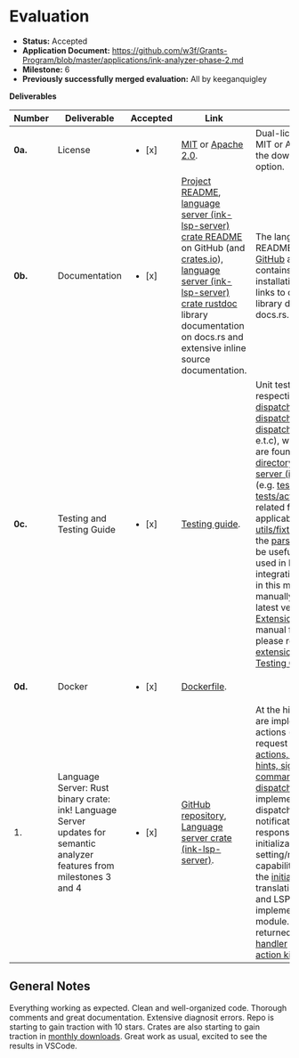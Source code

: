 # Evaluation

- **Status:** Accepted
- **Application Document:** https://github.com/w3f/Grants-Program/blob/master/applications/ink-analyzer-phase-2.md
- **Milestone:** 6
- **Previously successfully merged evaluation:** All by keeganquigley

**Deliverables**

| Number  | Deliverable                                                                                                             | Accepted | Link                                                                                                                                                                                                                                                                                                                                                                                                                                                                | Notes                                                                                                                                                                                                                                                                                                                                                                                                                                                                                                                                                                                                                                                                                                                                                                                                                                                                                                                                                                                                                                                                                                                                                                                                                                                                                                                                                                                                                                                                                                                                                                                                                                                                                                                                                                                                                                             |
|---------|-------------------------------------------------------------------------------------------------------------------------| ----------------------------------- | ---------------------------------------------------------------------------------------------------------------------------------------------------------------------------------------------------------------------------------------------------------------------------------------------------------------------------------------------------------------------------------------------------------------------------------------------------------------------|---------------------------------------------------------------------------------------------------------------------------------------------------------------------------------------------------------------------------------------------------------------------------------------------------------------------------------------------------------------------------------------------------------------------------------------------------------------------------------------------------------------------------------------------------------------------------------------------------------------------------------------------------------------------------------------------------------------------------------------------------------------------------------------------------------------------------------------------------------------------------------------------------------------------------------------------------------------------------------------------------------------------------------------------------------------------------------------------------------------------------------------------------------------------------------------------------------------------------------------------------------------------------------------------------------------------------------------------------------------------------------------------------------------------------------------------------------------------------------------------------------------------------------------------------------------------------------------------------------------------------------------------------------------------------------------------------------------------------------------------------------------------------------------------------------------------------------------------------|
| **0a.** | License                                                                                                                 | <ul><li>[x] </li></ul> | [MIT](https://github.com/ink-analyzer/ink-analyzer/blob/master/LICENSE-MIT) or [Apache 2.0](https://github.com/ink-analyzer/ink-analyzer/blob/master/LICENSE-APACHE).                                                                                                                                                                                                                                                                                               | Dual-licensed under either of MIT or Apache 2.0 licenses at the downstream user's option.                                                                                                                                                                                                                                                                                                                                                                                                                                                                                                                                                                                                                                                                                                                                                                                                                                                                                                                                                                                                                                                                                                                                                                                                                                                                                                                                                                                                                                                                                                                                                                                                                                                                                                                                                         |
| **0b.** | Documentation                                                                                                           | <ul><li>[x] </li></ul> | [Project README](https://github.com/ink-analyzer/ink-analyzer#readme), [language server (ink-lsp-server) crate README](https://github.com/ink-analyzer/ink-analyzer/tree/master/crates/lsp-server#readme) on GitHub (and [crates.io](https://crates.io/crates/ink-lsp-server)), [language server (ink-lsp-server) crate rustdoc](https://docs.rs/ink-lsp-server/latest/ink_lsp_server/) library documentation on docs.rs and extensive inline source documentation. | The language server's README is published on both [GitHub](https://github.com/ink-analyzer/ink-analyzer/tree/master/crates/lsp-server#readme) and [crates.io](https://crates.io/crates/ink-lsp-server). It contains instructions for installation and usage, and links to crate's associated library documentation on docs.rs.                                                                                                                                                                                                                                                                                                                                                                                                                                                                                                                                                                                                                                                                                                                                                                                                                                                                                                                                                                                                                                                                                                                                                                                                                                                                                                                                                                                                                                                                                                                    |
| **0c.** | Testing and Testing Guide                                                                                               | <ul><li>[x] </li></ul> | [Testing guide](https://github.com/ink-analyzer/ink-analyzer#testing).                                                                                                                                                                                                                                                                                                                                                                                              | Unit tests are defined in each respective module (e.g. [dispatch/actions](https://github.com/ink-analyzer/ink-analyzer/blob/lsp-server-v0.2.22/crates/lsp-server/src/dispatch/actions.rs#L40-L80), [dispatch/handlers/request](https://github.com/ink-analyzer/ink-analyzer/blob/lsp-server-v0.2.22/crates/lsp-server/src/dispatch/handlers/request.rs#L257-L513), [dispatch/handlers/notification](https://github.com/ink-analyzer/ink-analyzer/blob/lsp-server-v0.2.22/crates/lsp-server/src/dispatch/handlers/notification.rs#L56-L177) e.t.c), while integration tests are found in the [tests directory of the language server (ink-lsp-server) crate](https://github.com/ink-analyzer/ink-analyzer/tree/lsp-server-v0.2.22/crates/lsp-server/tests) (e.g. [tests/diagnostics](https://github.com/ink-analyzer/ink-analyzer/blob/lsp-server-v0.2.22/crates/lsp-server/tests/diagnostics.rs), [tests/actions](https://github.com/ink-analyzer/ink-analyzer/blob/lsp-server-v0.2.22/crates/lsp-server/tests/actions.rs) e.t.c) with related fixtures (where applicable) found in [test-utils/fixtures](https://github.com/ink-analyzer/ink-analyzer/blob/lsp-server-v0.2.22/crates/test-utils/src/fixtures.rs). Checking out the [parse_offset_at](https://github.com/ink-analyzer/ink-analyzer/blob/lsp-server-v0.2.22/crates/test-utils/src/lib.rs#L57-L88) utility may be useful as it is extensively used in both the unit and integration tests. All features in this milestone can also be manually tested using the latest version of the [VS Code Extension](https://marketplace.visualstudio.com/items?itemName=ink-analyzer.ink-analyzer). For instructions for manual feature testing, please refer to the [VS Code extension's "Manual Feature Testing Guide"](https://github.com/ink-analyzer/ink-vscode/blob/master/TESTING.md). |
| **0d.** | Docker                                                                                                                  | <ul><li>[x] </li></ul> | [Dockerfile](https://github.com/ink-analyzer/ink-analyzer/blob/master/Dockerfile).                                                                                                                                                                                                                                                                                                                                                                                  |                                                                                                                                                                                                                                                                                                                                                                                                                                                                                                                                                                                                                                                                                                                                                                                                                                                                                                                                                                                                                                                                                                                                                                                                                                                                                                                                                                                                                                                                                                                                                                                                                                                                                                                                                                                                                                                   |
| 1.      | Language Server: Rust binary crate: ink! Language Server updates for semantic analyzer features from milestones 3 and 4 | <ul><li>[x] </li></ul> | [GitHub repository](https://github.com/ink-analyzer/ink-analyzer), [Language server crate (ink-lsp-server)](https://crates.io/crates/ink-lsp-server).                                                                                                                                                                                                                                                                                                               | At the highest level, features are implemented as dispatch actions (e.g. [diagnostics](https://github.com/ink-analyzer/ink-analyzer/blob/lsp-server-v0.2.22/crates/lsp-server/src/dispatch/actions.rs)) or request handlers (e.g. [code actions, completions, inlay hints, signature help, commands e.t.c](https://github.com/ink-analyzer/ink-analyzer/blob/lsp-server-v0.2.22/crates/lsp-server/src/dispatch/handlers/request.rs)) under the [dispatch](https://github.com/ink-analyzer/ink-analyzer/blob/lsp-server-v0.2.22/crates/lsp-server/src/dispatch.rs) module, which implements the main loop for dispatching LSP requests and notifications and handling responses. Server initialization logic and setting/negotiating of capabilities is implemented in the [initialize](https://github.com/ink-analyzer/ink-analyzer/blob/lsp-server-v0.2.22/crates/lsp-server/src/initialize.rs) module, while translation between analyzer and LSP types is implemented in the [translator](https://github.com/ink-analyzer/ink-analyzer/blob/lsp-server-v0.2.22/crates/lsp-server/src/translator.rs) module. NOTE: Quickfixes are returned by the [code actions handler](https://github.com/ink-analyzer/ink-analyzer/blob/lsp-server-v0.2.22/crates/lsp-server/src/dispatch/handlers/request.rs#L86-L117) as they're a [code action kind](https://microsoft.github.io/language-server-protocol/specifications/lsp/3.17/specification/#codeActionKind) in LSP.                                                                                                                                                                                                                                                                                                                                                                                  |

## General Notes

Everything working as expected. Clean and well-organized code. Thorough comments and great documentation. Extensive diagnosit errors. Repo is starting to gain traction with 10 stars. Crates are also starting to gain traction in [monthly downloads](https://lib.rs/crates/ink-analyzer). Great work as usual, excited to see the results in VSCode.
